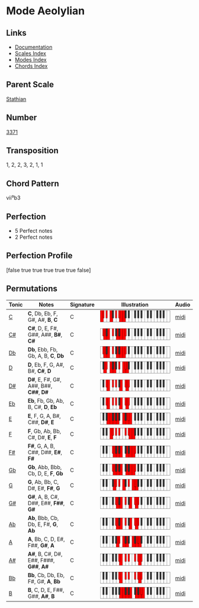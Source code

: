# Mode Aeolylian

## Links

- [Documentation](README.md)
- [Scales Index](Scales.md)
- [Modes Index](Modes.md)
- [Chords Index](Chords.md)

## Parent Scale

[Stathian](ScaleStathian.md)

## Number

[3371](https://ianring.com/musictheory/scales/3371)

## Transposition

1, 2, 2, 3, 2, 1, 1

## Chord Pattern

vii⁰b3

## Perfection

- 5 Perfect notes
- 2 Perfect notes

## Perfection Profile

[false true true true true true false]

## Permutations

| Tonic | Notes | Signature | Illustration | Audio |
|-------|-------|-----------|--------------|-------|
| [C](ModeCNaturalAeolylian.md) | **C**, Db, Eb, F, G#, A#, **B**, **C** | C | ![CNaturalAeolylian](ModeCNaturalAeolylian.png) | [midi](https://github.com/edipermadi/music/blob/main/docs/ModeCNaturalAeolylian.mid?raw=true) |
| [C#](ModeCSharpAeolylian.md) | **C#**, D, E, F#, G##, A##, **B#**, **C#** | C | ![CSharpAeolylian](ModeCSharpAeolylian.png) | [midi](https://github.com/edipermadi/music/blob/main/docs/ModeCSharpAeolylian.mid?raw=true) |
| [Db](ModeDFlatAeolylian.md) | **Db**, Ebb, Fb, Gb, A, B, **C**, **Db** | C | ![DFlatAeolylian](ModeDFlatAeolylian.png) | [midi](https://github.com/edipermadi/music/blob/main/docs/ModeDFlatAeolylian.mid?raw=true) |
| [D](ModeDNaturalAeolylian.md) | **D**, Eb, F, G, A#, B#, **C#**, **D** | C | ![DNaturalAeolylian](ModeDNaturalAeolylian.png) | [midi](https://github.com/edipermadi/music/blob/main/docs/ModeDNaturalAeolylian.mid?raw=true) |
| [D#](ModeDSharpAeolylian.md) | **D#**, E, F#, G#, A##, B##, **C##**, **D#** | C | ![DSharpAeolylian](ModeDSharpAeolylian.png) | [midi](https://github.com/edipermadi/music/blob/main/docs/ModeDSharpAeolylian.mid?raw=true) |
| [Eb](ModeEFlatAeolylian.md) | **Eb**, Fb, Gb, Ab, B, C#, **D**, **Eb** | C | ![EFlatAeolylian](ModeEFlatAeolylian.png) | [midi](https://github.com/edipermadi/music/blob/main/docs/ModeEFlatAeolylian.mid?raw=true) |
| [E](ModeENaturalAeolylian.md) | **E**, F, G, A, B#, C##, **D#**, **E** | C | ![ENaturalAeolylian](ModeENaturalAeolylian.png) | [midi](https://github.com/edipermadi/music/blob/main/docs/ModeENaturalAeolylian.mid?raw=true) |
| [F](ModeFNaturalAeolylian.md) | **F**, Gb, Ab, Bb, C#, D#, **E**, **F** | C | ![FNaturalAeolylian](ModeFNaturalAeolylian.png) | [midi](https://github.com/edipermadi/music/blob/main/docs/ModeFNaturalAeolylian.mid?raw=true) |
| [F#](ModeFSharpAeolylian.md) | **F#**, G, A, B, C##, D##, **E#**, **F#** | C | ![FSharpAeolylian](ModeFSharpAeolylian.png) | [midi](https://github.com/edipermadi/music/blob/main/docs/ModeFSharpAeolylian.mid?raw=true) |
| [Gb](ModeGFlatAeolylian.md) | **Gb**, Abb, Bbb, Cb, D, E, **F**, **Gb** | C | ![GFlatAeolylian](ModeGFlatAeolylian.png) | [midi](https://github.com/edipermadi/music/blob/main/docs/ModeGFlatAeolylian.mid?raw=true) |
| [G](ModeGNaturalAeolylian.md) | **G**, Ab, Bb, C, D#, E#, **F#**, **G** | C | ![GNaturalAeolylian](ModeGNaturalAeolylian.png) | [midi](https://github.com/edipermadi/music/blob/main/docs/ModeGNaturalAeolylian.mid?raw=true) |
| [G#](ModeGSharpAeolylian.md) | **G#**, A, B, C#, D##, E##, **F##**, **G#** | C | ![GSharpAeolylian](ModeGSharpAeolylian.png) | [midi](https://github.com/edipermadi/music/blob/main/docs/ModeGSharpAeolylian.mid?raw=true) |
| [Ab](ModeAFlatAeolylian.md) | **Ab**, Bbb, Cb, Db, E, F#, **G**, **Ab** | C | ![AFlatAeolylian](ModeAFlatAeolylian.png) | [midi](https://github.com/edipermadi/music/blob/main/docs/ModeAFlatAeolylian.mid?raw=true) |
| [A](ModeANaturalAeolylian.md) | **A**, Bb, C, D, E#, F##, **G#**, **A** | C | ![ANaturalAeolylian](ModeANaturalAeolylian.png) | [midi](https://github.com/edipermadi/music/blob/main/docs/ModeANaturalAeolylian.mid?raw=true) |
| [A#](ModeASharpAeolylian.md) | **A#**, B, C#, D#, E##, F###, **G##**, **A#** | C | ![ASharpAeolylian](ModeASharpAeolylian.png) | [midi](https://github.com/edipermadi/music/blob/main/docs/ModeASharpAeolylian.mid?raw=true) |
| [Bb](ModeBFlatAeolylian.md) | **Bb**, Cb, Db, Eb, F#, G#, **A**, **Bb** | C | ![BFlatAeolylian](ModeBFlatAeolylian.png) | [midi](https://github.com/edipermadi/music/blob/main/docs/ModeBFlatAeolylian.mid?raw=true) |
| [B](ModeBNaturalAeolylian.md) | **B**, C, D, E, F##, G##, **A#**, **B** | C | ![BNaturalAeolylian](ModeBNaturalAeolylian.png) | [midi](https://github.com/edipermadi/music/blob/main/docs/ModeBNaturalAeolylian.mid?raw=true) |
